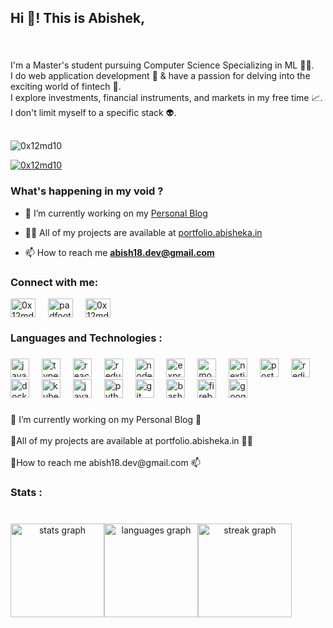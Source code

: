<h2 align="left">Hi 👋! This is Abishek,</h2>

###

<br clear="both">

<p align="left">I'm a Master's student pursuing Computer Science Specializing in ML 🧑‍💻.<br>I do web application development 🧩 & have a passion for delving into the exciting world of fintech 💸.<br>I explore investments, financial instruments, and markets in my free time 📈.<br>I don't limit myself to a specific stack 👽.</p>

###

<p align="left" style="margin-top:30px;"> <img src="https://komarev.com/ghpvc/?username=0x12md10&label=Profile%20views&color=0e75b6&style=flat" alt="0x12md10" /> </p>


<p align="left"> <a href="https://twitter.com/0x12md10" target="blank"><img src="https://img.shields.io/twitter/follow/0x12md10?logo=twitter&style=for-the-badge" alt="0x12md10" /></a> </p>

###

<h3 align="left">What's happening in my void ?</h3>

- 🔭 I’m currently working on my [Personal Blog](https://github.com/0x12md10/personal-blog)


- 👨‍💻 All of my projects are available at [portfolio.abisheka.in](portfolio.abisheka.in)


- 📫 How to reach me **abish18.dev@gmail.com**

###

<h3 align="left">Connect with me:</h3>
<p align="left" style="display:flex; gap:20px;">
<a href="https://twitter.com/0x12md10" target="blank"><img align="center" src="https://raw.githubusercontent.com/rahuldkjain/github-profile-readme-generator/master/src/images/icons/Social/twitter.svg" alt="0x12md10" height="30" width="40" /></a>
<a href="https://linkedin.com/in/padfoot-dev" target="blank"><img align="center" src="https://raw.githubusercontent.com/rahuldkjain/github-profile-readme-generator/master/src/images/icons/Social/linked-in-alt.svg" alt="padfoot-dev" height="30" width="40" /></a>
<a href="https://discord.gg/0x12md10" target="blank"><img align="center" src="https://raw.githubusercontent.com/rahuldkjain/github-profile-readme-generator/master/src/images/icons/Social/discord.svg" alt="0x12md10" height="30" width="40" /></a>
</p>
<h3 align="left">Languages and Technologies :</h3>

###

<div align="left">
  <img src="https://cdn.jsdelivr.net/gh/devicons/devicon/icons/javascript/javascript-original.svg" height="30" alt="javascript logo"  />
  <img width="12" />
  <img src="https://cdn.jsdelivr.net/gh/devicons/devicon/icons/typescript/typescript-original.svg" height="30" alt="typescript logo"  />
  <img width="12" />
  <img src="https://cdn.jsdelivr.net/gh/devicons/devicon/icons/react/react-original.svg" height="30" alt="react logo"  />
  <img width="12" />
  <img src="https://cdn.jsdelivr.net/gh/devicons/devicon/icons/redux/redux-original.svg" height="30" alt="redux logo"  />
  <img width="12" />
  <img src="https://cdn.jsdelivr.net/gh/devicons/devicon/icons/nodejs/nodejs-original.svg" height="30" alt="nodejs logo"  />
  <img width="12" />
  <img src="https://cdn.jsdelivr.net/gh/devicons/devicon/icons/express/express-original.svg" height="30" alt="express logo"  />
  <img width="12" />
  <img src="https://cdn.jsdelivr.net/gh/devicons/devicon/icons/mongodb/mongodb-original.svg" height="30" alt="mongodb logo"  />
  <img width="12" />
  <img src="https://cdn.jsdelivr.net/gh/devicons/devicon/icons/nextjs/nextjs-original.svg" height="30" alt="nextjs logo"  />
  <img width="12" />
  <img src="https://cdn.jsdelivr.net/gh/devicons/devicon/icons/postgresql/postgresql-original.svg" height="30" alt="postgresql logo"  />
  <img width="12" />
  <img src="https://cdn.jsdelivr.net/gh/devicons/devicon/icons/redis/redis-original.svg" height="30" alt="redis logo"  />
  <img width="12" />
  <img src="https://cdn.jsdelivr.net/gh/devicons/devicon/icons/docker/docker-original.svg" height="30" alt="docker logo"  />
  <img width="12" />
  <img src="https://cdn.jsdelivr.net/gh/devicons/devicon/icons/kubernetes/kubernetes-plain.svg" height="30" alt="kubernetes logo"  />
  <img width="12" />
  <img src="https://cdn.jsdelivr.net/gh/devicons/devicon/icons/java/java-original.svg" height="30" alt="java logo"  />
  <img width="12" />
  <img src="https://cdn.jsdelivr.net/gh/devicons/devicon/icons/python/python-original.svg" height="30" alt="python logo"  />
  <img width="12" />
  <img src="https://cdn.jsdelivr.net/gh/devicons/devicon/icons/git/git-original.svg" height="30" alt="git logo"  />
  <img width="12" />
  <img src="https://cdn.jsdelivr.net/gh/devicons/devicon/icons/bash/bash-original.svg" height="30" alt="bash logo"  />
  <img width="12" />
  <img src="https://cdn.jsdelivr.net/gh/devicons/devicon/icons/firebase/firebase-plain.svg" height="30" alt="firebase logo"  />
  <img width="12" />
  <img src="https://cdn.jsdelivr.net/gh/devicons/devicon/icons/googlecloud/googlecloud-original.svg" height="30" alt="googlecloud logo"  />
</div>

###



###

<p align="left">📍 I’m currently working on my Personal Blog 🔭<br><br>📍All of my projects are available at portfolio.abisheka.in 👨‍💻<br><br>📍How to reach me abish18.dev@gmail.com 📫</p>


###

<h3 align="left">Stats :</h3>

###

<br clear="both">

<div align="center" style="display:flex; flex-wrap:wrap; flex-basis: 1 1 auto;">
  <img src="https://github-readme-stats.vercel.app/api?username=0x12md10&hide_title=false&hide_rank=false&show_icons=true&include_all_commits=true&count_private=true&disable_animations=false&theme=gotham&locale=en&hide_border=false&order=1" height="150" alt="stats graph" /> <br>
  <img src="https://github-readme-stats.vercel.app/api/top-langs?username=0x12md10&locale=en&hide_title=false&layout=compact&card_width=320&langs_count=5&theme=gotham&hide_border=false&order=2" height="150" alt="languages graph" /> <br>
  <img src="https://streak-stats.demolab.com?user=0x12md10&locale=en&mode=daily&theme=gotham&hide_border=false&border_radius=5&order=3" height="150" alt="streak graph"  />
</div>

###
